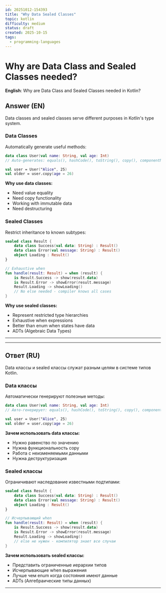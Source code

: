 ```yaml
---
id: 20251012-154393
title: "Why Data Sealed Classes"
topic: kotlin
difficulty: medium
status: draft
created: 2025-10-15
tags:
  - programming-languages
---
```

# Why are Data Class and Sealed Classes needed?

**English**: Why are Data Class and Sealed Classes needed in Kotlin?

## Answer (EN)

Data classes and sealed classes serve different purposes in Kotlin's type system.

### Data Classes
Automatically generate useful methods:
```kotlin
data class User(val name: String, val age: Int)
// Auto-generates: equals(), hashCode(), toString(), copy(), componentN()

val user = User("Alice", 25)
val older = user.copy(age = 26)
```

**Why use data classes:**
- Need value equality
- Need copy functionality
- Working with immutable data
- Need destructuring

### Sealed Classes
Restrict inheritance to known subtypes:
```kotlin
sealed class Result {
    data class Success(val data: String) : Result()
    data class Error(val message: String) : Result()
    object Loading : Result()
}

// Exhaustive when
fun handle(result: Result) = when (result) {
    is Result.Success -> show(result.data)
    is Result.Error -> showError(result.message)
    Result.Loading -> showLoading()
    // No else needed - compiler knows all cases
}
```

**Why use sealed classes:**
- Represent restricted type hierarchies
- Exhaustive when expressions
- Better than enum when states have data
- ADTs (Algebraic Data Types)

---
---

## Ответ (RU)

Data классы и sealed классы служат разным целям в системе типов Kotlin.

### Data классы
Автоматически генерируют полезные методы:
```kotlin
data class User(val name: String, val age: Int)
// Авто-генерирует: equals(), hashCode(), toString(), copy(), componentN()

val user = User("Alice", 25)
val older = user.copy(age = 26)
```

**Зачем использовать data классы:**
- Нужно равенство по значению
- Нужна функциональность copy
- Работа с неизменяемыми данными
- Нужна деструктуризация

### Sealed классы
Ограничивают наследование известными подтипами:
```kotlin
sealed class Result {
    data class Success(val data: String) : Result()
    data class Error(val message: String) : Result()
    object Loading : Result()
}

// Исчерпывающий when
fun handle(result: Result) = when (result) {
    is Result.Success -> show(result.data)
    is Result.Error -> showError(result.message)
    Result.Loading -> showLoading()
    // else не нужен - компилятор знает все случаи
}
```

**Зачем использовать sealed классы:**
- Представить ограниченные иерархии типов
- Исчерпывающие when выражения
- Лучше чем enum когда состояния имеют данные
- ADTs (Алгебраические типы данных)

---